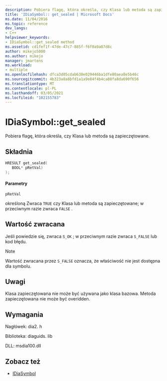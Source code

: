 ```yaml
---
description: Pobiera flagę, która określa, czy Klasa lub metoda są zapieczętowane.
title: 'IDiaSymbol:: get_sealed | Microsoft Docs'
ms.date: 11/04/2016
ms.topic: reference
dev_langs:
- C++
helpviewer_keywords:
- IDiaSymbol::get_sealed method
ms.assetid: cd1fef1f-47de-47c7-885f-f6f0a9a07d8c
author: mikejo5000
ms.author: mikejo
manager: jmartens
ms.workload:
- multiple
ms.openlocfilehash: dfca3d05cdab630e029446ba1dfe80aea8e5b46c
ms.sourcegitcommit: 4b323a8a8bfd1a1a9e84f4b4ca88fa8da690f656
ms.translationtype: MT
ms.contentlocale: pl-PL
ms.lasthandoff: 03/05/2021
ms.locfileid: "102155783"
---
```

# <a name="idiasymbolget_sealed"></a>IDiaSymbol::get_sealed
Pobiera flagę, która określa, czy Klasa lub metoda są zapieczętowane.

## <a name="syntax"></a>Składnia

```C++
HRESULT get_sealed( 
   BOOL* pRetVal)
);
```

#### <a name="parameters"></a>Parametry
 `pRetVal`

określoną Zwraca `TRUE` czy Klasa lub metoda są zapieczętowane; w przeciwnym razie zwraca `FALSE` .

## <a name="return-value"></a>Wartość zwracana
 Jeśli powiedzie się, zwraca `S_OK` ; w przeciwnym razie zwraca `S_FALSE` lub kod błędu.

> [!NOTE]
> Wartość zwracana przez `S_FALSE` oznacza, że właściwość nie jest dostępna dla symbolu.

## <a name="remarks"></a>Uwagi
 Klasa zapieczętowana nie może być używana jako klasa bazowa. Metoda zapieczętowana nie może być overidden.

## <a name="requirements"></a>Wymagania
 Nagłówek: dia2. h

 Biblioteka: diaguids. lib

 DLL: msdia100.dll

## <a name="see-also"></a>Zobacz też
- [IDiaSymbol](../../debugger/debug-interface-access/idiasymbol.md)
